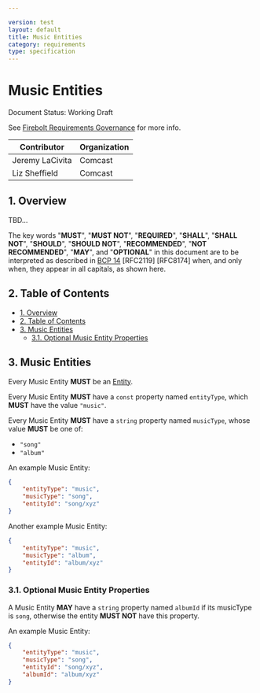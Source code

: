 ```yaml
---

version: test
layout: default
title: Music Entities
category: requirements
type: specification
---
```

# Music Entities

Document Status: Working Draft

See [Firebolt Requirements Governance](../../../governance) for more info.

| Contributor     | Organization   |
| --------------- | -------------- |
| Jeremy LaCivita | Comcast        |
| Liz Sheffield   | Comcast        |

## 1. Overview
TBD...

The key words "**MUST**", "**MUST NOT**", "**REQUIRED**", "**SHALL**", "**SHALL NOT**", "**SHOULD**", "**SHOULD NOT**", "**RECOMMENDED**", "**NOT RECOMMENDED**", "**MAY**", and "**OPTIONAL**" in this document are to be interpreted as described in [BCP 14](https://www.rfc-editor.org/rfc/rfc2119.txt) [RFC2119] [RFC8174] when, and only when, they appear in all capitals, as shown here.

## 2. Table of Contents
- [1. Overview](#1-overview)
- [2. Table of Contents](#2-table-of-contents)
- [3. Music Entities](#3-music-entities)
  - [3.1. Optional Music Entity Properties](#31-optional-music-entity-properties)


## 3. Music Entities
Every Music Entity **MUST** be an [Entity](../../index#3-entities).

Every Music Entity **MUST** have a `const` property named `entityType`, which **MUST** have the value `"music"`.

Every Music Entity **MUST** have a `string` property named `musicType`, whose value **MUST** be one of:

 - `"song"`
 - `"album"`

An example Music Entity:

```json
{
    "entityType": "music",
    "musicType": "song",
    "entityId": "song/xyz"
}
```

Another example Music Entity:

```json
{
    "entityType": "music",
    "musicType": "album",
    "entityId": "album/xyz"
}
```

### 3.1. Optional Music Entity Properties
A Music Entity **MAY** have a `string` property named `albumId` if its musicType is `song`, otherwise the entity **MUST NOT** have this property.

An example Music Entity:

```json
{
    "entityType": "music",
    "musicType": "song",
    "entityId": "song/xyz",
    "albumId": "album/xyz"
}
```
